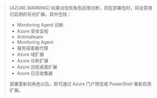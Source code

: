 > [AZURE.WARNING] 如果对现有角色启用诊断，则在部署包时，将会禁用已启用的任何扩展。其中包括：
>
> * Monitoring Agent 诊断
> * Azure 安全监视
> * Antimalware
> * Monitoring Agent
> * 服务探查器代理
> * Azure 域扩展
> * Azure 诊断扩展
> * Azure 远程桌面扩展
> * Azure 日志收集器
>
> 部署更新的角色以后，即可通过 Azure 门户预览或 PowerShell 重新启用扩展。
>

<!---HONumber=Mooncake_0320_2017-->